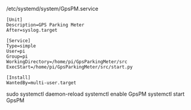 
/etc/systemd/system/GpsPM.service

```
[Unit]
Description=GPS Parking Meter
After=syslog.target

[Service]
Type=simple
User=pi
Group=pi
WorkingDirectory=/home/pi/GpsParkingMeter/src
ExecStart=/home/pi/GpsParkingMeter/src/start.py

[Install]
WantedBy=multi-user.target
```

sudo systemctl daemon-reload
systemctl enable GpsPM
systemctl start GpsPM